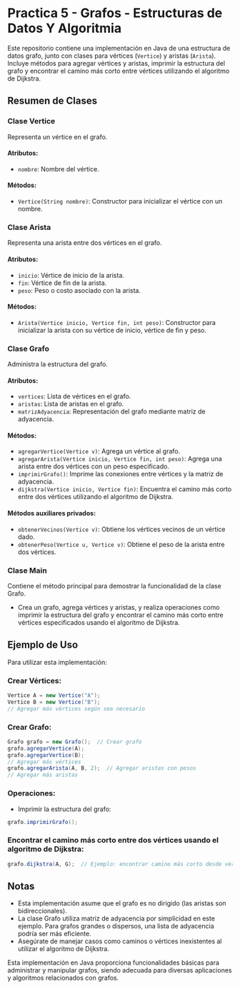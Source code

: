 # Practica 5 - Grafos - Estructuras de Datos Y Algoritmia
Este repositorio contiene una implementación en Java de una estructura de datos grafo, junto con clases para vértices (`Vertice`) y aristas (`Arista`). Incluye métodos para agregar vértices y aristas, imprimir la estructura del grafo y encontrar el camino más corto entre vértices utilizando el algoritmo de Dijkstra.

## Resumen de Clases

### Clase Vertice
Representa un vértice en el grafo.

#### Atributos:
- `nombre`: Nombre del vértice.

#### Métodos:
- `Vertice(String nombre)`: Constructor para inicializar el vértice con un nombre.

### Clase Arista
Representa una arista entre dos vértices en el grafo.

#### Atributos:
- `inicio`: Vértice de inicio de la arista.
- `fin`: Vértice de fin de la arista.
- `peso`: Peso o costo asociado con la arista.

#### Métodos:
- `Arista(Vertice inicio, Vertice fin, int peso)`: Constructor para inicializar la arista con su vértice de inicio, vértice de fin y peso.

### Clase Grafo
Administra la estructura del grafo.

#### Atributos:
- `vertices`: Lista de vértices en el grafo.
- `aristas`: Lista de aristas en el grafo.
- `matrizAdyacencia`: Representación del grafo mediante matriz de adyacencia.

#### Métodos:
- `agregarVertice(Vertice v)`: Agrega un vértice al grafo.
- `agregarArista(Vertice inicio, Vertice fin, int peso)`: Agrega una arista entre dos vértices con un peso especificado.
- `imprimirGrafo()`: Imprime las conexiones entre vértices y la matriz de adyacencia.
- `dijkstra(Vertice inicio, Vertice fin)`: Encuentra el camino más corto entre dos vértices utilizando el algoritmo de Dijkstra.

#### Métodos auxiliares privados:
- `obtenerVecinos(Vertice v)`: Obtiene los vértices vecinos de un vértice dado.
- `obtenerPeso(Vertice u, Vertice v)`: Obtiene el peso de la arista entre dos vértices.

### Clase Main
Contiene el método principal para demostrar la funcionalidad de la clase Grafo.

- Crea un grafo, agrega vértices y aristas, y realiza operaciones como imprimir la estructura del grafo y encontrar el camino más corto entre vértices especificados usando el algoritmo de Dijkstra.

## Ejemplo de Uso

Para utilizar esta implementación:

### Crear Vértices:
```java
Vertice A = new Vertice("A");
Vertice B = new Vertice("B");
// Agregar más vértices según sea necesario
```
### Crear Grafo:
```java
Grafo grafo = new Grafo();  // Crear grafo
grafo.agregarVertice(A);
grafo.agregarVertice(B);
// Agregar más vértices
grafo.agregarArista(A, B, 2);  // Agregar aristas con pesos
// Agregar más aristas
```
### Operaciones:
- Imprimir la estructura del grafo:
```java
grafo.imprimirGrafo();
```
### Encontrar el camino más corto entre dos vértices usando el algoritmo de Dijkstra:
```java
grafo.dijkstra(A, G);  // Ejemplo: encontrar camino más corto desde vértice A a vértice G
```
## Notas
- Esta implementación asume que el grafo es no dirigido (las aristas son bidireccionales).
- La clase Grafo utiliza matriz de adyacencia por simplicidad en este ejemplo. Para grafos grandes o dispersos, una lista de adyacencia podría ser más eficiente.
- Asegúrate de manejar casos como caminos o vértices inexistentes al utilizar el algoritmo de Dijkstra.

Esta implementación en Java proporciona funcionalidades básicas para administrar y manipular grafos, siendo adecuada para diversas aplicaciones y algoritmos relacionados con grafos.
